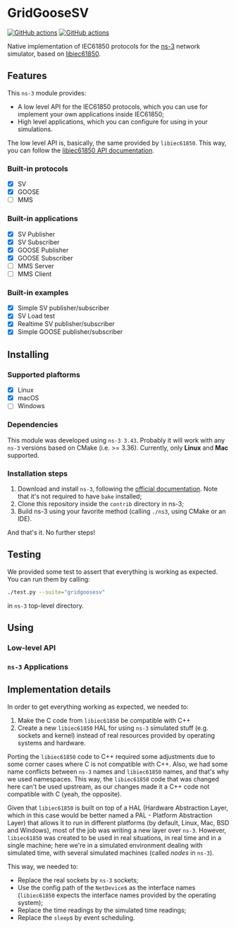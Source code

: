 # GridGooseSV

[![GitHub actions](https://github.com/lucasoshiro/GridGooseSV/actions/workflows/push.yml/badge.svg)](https://github.com/lucaoshiro/GridGooseSV/actions)
[![GitHub actions](https://github.com/lucasoshiro/GridGooseSV/actions/workflows/mac.yml/badge.svg)](https://github.com/lucaoshiro/GridGooseSV/actions)

Native implementation of IEC61850 protocols for the
[ns-3](https://www.nsnam.org/) network simulator, based on
[libiec61850](https://libiec61850.com/).

## Features

This `ns-3` module provides:

- A low level API for the IEC61850 protocols, which you can use for implement 
  your own applications inside IEC61850;
- High level applications, which you can configure for using in your 
  simulations.

The low level API is, basically, the same provided by `libiec61850`. This way,
you can follow the
[libiec61850 API documentation](https://support.mz-automation.de/doc/libiec61850/c/latest/index.html).

### Built-in protocols

- [x] SV
- [x] GOOSE
- [ ] MMS

### Built-in applications

- [x] SV Publisher
- [x] SV Subscriber
- [x] GOOSE Publisher
- [x] GOOSE Subscriber
- [ ] MMS Server
- [ ] MMS Client

### Built-in examples

- [x] Simple SV publisher/subscriber 
- [x] SV Load test
- [x] Realtime SV publisher/subscriber
- [x] Simple GOOSE publisher/subscriber

## Installing

### Supported plaftorms

- [x] Linux
- [x] macOS
- [ ] Windows

### Dependencies

This module was developed using `ns-3 3.43`. Probably it will work with any
`ns-3` versions based on CMake (i.e. >= 3.36). Currently, only **Linux** and
**Mac** supported.

### Installation steps

1. Download and install `ns-3`, following the 
   [official documentation](https://www.nsnam.org/docs/installation/html/index.html).
   Note that it's not required to have `bake` installed;
2. Clone this repository inside the `contrib` directory in ns-3;
3. Build ns-3 using your favorite method (calling `./ns3`, using CMake or an IDE).

And that's it. No further steps!

## Testing

We provided some test to assert that everything is working as expected. You can
run them by calling:

~~~bash
./test.py --suite="gridgoosesv" 
~~~

in `ns-3` top-level directory.

## Using

### Low-level API

### `ns-3` Applications

## Implementation details

In order to get everything working as expected, we needed to:

1. Make the C code from `libiec61850` be compatible with C++
2. Create a new `libiec61850` HAL for using `ns-3` simulated stuff (e.g. 
   sockets and kernel) instead of real resources provided by operating systems 
   and hardware.

Porting the `libiec61850` code to C++ required some adjustments due to some
corner cases where C is not compatible with C++. Also, we had some name conflicts
between `ns-3` names and `libiec61850` names, and that's why we used namespaces.
This way, the `libiec61850` code that was changed here can't be used upstream, as
our changes made it a C++ code not compatible with C (yeah, the opposite).

Given that `libiec61850` is built on top of a HAL (Hardware Abstraction Layer,
which in this case would be better named a PAL - Platform Abstraction Layer)
that allows it to run in different platforms (by default, Linux, Mac, BSD and
Windows), most of the job was writing a new layer over `ns-3`. However,
`libiec61850` was created to be used in real situations, in real time and in a
single machine; here we're in a simulated environment dealing with simulated time,
with several simulated machines (called _nodes_ in `ns-3`).

This way, we needed to:

- Replace the real sockets by `ns-3` sockets;
- Use the config path of the `NetDevice`s as the interface names (`libiec61850`
  expects the interface names provided by the operating system);
- Replace the time readings by the simulated time readings;
- Replace the `sleep`s by event scheduling.
